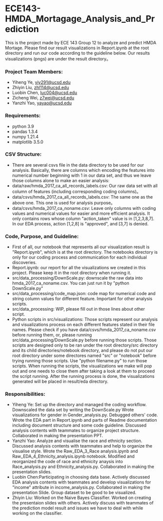 # ECE143-HMDA_Mortagage_Analysis_and_Prediction

This is the project made by ECE 143 Group 12 to analyze and predict HMDA Mortage. Please find our result visualizations in Report.ipynb at the root directory and run our code according to the guideline below. Our results visualizations (pngs) are under the result directory。

### Project Team Members:
- Yiheng Ye, yiy291@ucsd.edu
- Zhiyin Liu, zhl114@ucsd.edu
- Luobin Chen, luc004@ucsd.edu
- Zicheng Wei, z7wei@ucsd.edu
- Yanzhi Yao, yayao@ucsd.edu

### Requirements:
- python 3.9
- pandas 1.3.4
- numpy 1.21.4
- matplotlib 3.5.0

### CSV Structure:
- There are several csvs file in the data directory to be used for our analysis. Basically, there are columns which encoding the features into numerical number beginning with 1 in our data set, and thus we leave those columns alone to make an easier analysis:
- data/raw/hmda_2017_ca_all_records_labels.csv: Our raw data set with all column of features (including corresponding coding columns)。
- data/csvs/hmda_2017_ca_all_records_labels.csv: The same one as the above one. This one is used for analysis purpose。
- data/csvs/hmda_2017_ca_noname.csv: Leave only columns with coding values and numerical values for easier and more efficient analysis. It only contains rows whose column "action_taken" value is in [1,2,3,8,7]. In our EDA process, action [1,2,8] is "approved", and [3,7] is denied.


### Code, Purpose, and Guideline:
- First of all, our notebook that represents all our visualization result is "Report.ipynb", which is at the root directory. The notebooks directory is only for our coding process and communication for each individual discoveries.
- Report.ipynb: our report for all the visualizations we created in this project. Please keep it in the root directory when running it.
- src/data_processing/DownScale.py: downscale the raw data into hmda_2017_ca_noname.csv. You can just run it by "python DownScale.py"
- src/data_processing/code_map.json: code map for numerical code and string column values for different feature. Important for other analysis scripts.
- src/data_processing: WIP, please fill out in those lines about other script.
- Python scripts in src/visualizations: Those scripts represent our analysis and visualizations process on each different features stated in their file names. Please check if you have data/csvs/hmda_2017_ca_noname.csv before running them, or, please running src/data_processing/DownScale.py before running those scripts. Those scripts are designed only to be ran under the root directory/src directory and its child directories/notebook directory, and please do not put our root directory under some directores named "src" or "notebook" before trying running those scripts. Use "python filename.py" to run those scripts. When running the scripts, the visualizations we make will pop out and one needs to close them after taking a look at them to proceed the script running. After the running process is done, the visualizations generated will be placed in result/eda directory.

### Responsibilities:
- Yiheng Ye: Set up the directory and managed the coding workflow. Downscaled the data set by writing the DownScale.py Wrote visualizations for gender in Gender_analysis.py. Debugged others' code. Wrote the EDA part in Report.ipynb and parts of Readme documentation including document structure and some code guideline.
Discussed analysis contents with teammates to organize project structure. Collaborated in making the presentation PPT.
- Yanzhi Yao: Analyze and visualise the race and ethnicity section. Discussed analysis contents with teammates and help to organize the visualise style. Wrote the Raw_EDA_3_Race analysis.ipynb and Raw_EDA_4_Ethnicity_analysis.ipynb notebook. Modified and reorganized the code of race and ethnicity anaysis into 
Race_analysis.py and Ethnicity_analysis.py. Collaborated in making the presentation slides.
- Luobin Chen:Participating in choosing data base. Actively discussed EDA analysis contents with teammates and develop visualizations for "income" attribute in income_analysis.py. Collaborated in making the presentation Slide. Group dataset to be good to be visualized. 
- Zhiyin Liu: Worked on the Naive Bayes Classifier. Worked on creating the presentaion slides with others. Actively discuss with teammates of the prediction model result and issues we have to deal with while working on the classifier.
